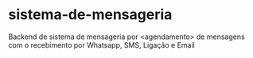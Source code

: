 # sistema-de-mensageria
Backend de sistema de mensageria por &lt;agendamento> de mensagens com o recebimento por Whatsapp, SMS, Ligação e Email
